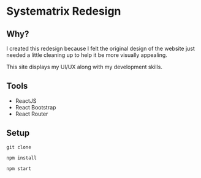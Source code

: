 # Systematrix Redesign

## Why?

I created this redesign because I felt the original design of the website just needed a little cleaning up to help it be more visually appealing.

This site displays my UI/UX along with my development skills.

## Tools

- ReactJS
- React Bootstrap
- React Router

## Setup

`git clone`

`npm install`

`npm start`
